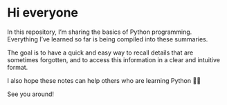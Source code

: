 # Hi everyone 

In this repository, I’m sharing the basics of Python programming.  
Everything I’ve learned so far is being compiled into these summaries.  

The goal is to have a quick and easy way to recall details that are sometimes forgotten, and to access this information in a clear and intuitive format.  

I also hope these notes can help others who are learning Python 🚀🐍  

See you around!
